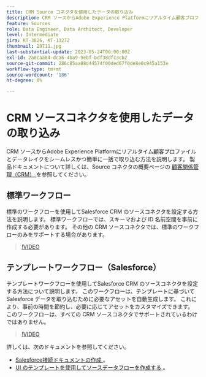```yaml
---
title: CRM Source コネクタを使用したデータの取り込み
description: CRM ソースからAdobe Experience Platformにリアルタイム顧客プロファイルとデータレイクをシームレスかつ簡単に一括で取り込む方法を説明します。
feature: Sources
role: Data Engineer, Data Architect, Developer
level: Intermediate
jira: KT-3826, KT-13272
thumbnail: 29711.jpg
last-substantial-update: 2023-05-24T00:00:00Z
exl-id: 2a0caa84-dca6-4ba9-9ebf-bdf38dfc3cb2
source-git-commit: 286c85aa88d44574f00ded67f0de8e0c945a153e
workflow-type: tm+mt
source-wordcount: '186'
ht-degree: 0%

---
```


# CRM ソースコネクタを使用したデータの取り込み

CRM ソースからAdobe Experience Platformにリアルタイム顧客プロファイルとデータレイクをシームレスかつ簡単に一括で取り込む方法を説明します。 製品ドキュメントについて詳しくは、Source コネクタの概要ページの [ 顧客関係管理（CRM） ](https://experienceleague.adobe.com/docs/experience-platform/sources/home.html?lang=ja#access-control-for-sources-in-data-ingestion) を参照してください。

## 標準ワークフロー

標準のワークフローを使用してSalesforce CRM のソースコネクタを設定する方法を説明します。 標準ワークフローでは、スキーマおよび ID 名前空間を事前に作成する必要があります。 その他の CRM ソースコネクタでは、標準のワークフローのみをサポートする場合があります。

>[!VIDEO](https://video.tv.adobe.com/v/29711?learn=on&enablevpops)

## テンプレートワークフロー（Salesforce）

テンプレートワークフローを使用してSalesforce CRM のソースコネクタを設定する方法について説明します。 このワークフローは、テンプレートに基づいてSalesforce データを取り込むために必要なアセットを自動生成します。 これにより、事前の時間を節約し、必要に応じてアセットをカスタマイズできます。 このワークフローは、すべての CRM ソースコネクタでサポートされているわけではありません。

>[!VIDEO](https://video.tv.adobe.com/v/3419422?learn=on&enablevpops)

詳しくは、次のドキュメントを参照してください。
* [Salesforce接続ドキュメントの作成 ](https://experienceleague.adobe.com/docs/experience-platform/sources/ui-tutorials/create/crm/salesforce.html?lang=ja)。
* [UI のテンプレートを使用してソースデータフローを作成する ](https://experienceleague.adobe.com/docs/experience-platform/sources/ui-tutorials/templates.html?lang=ja#)。

